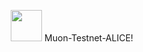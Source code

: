 <p align="center">
  <img height="50" height="auto" src="https://user-images.githubusercontent.com/78480857/215549241-ce4b1e08-9715-4920-afac-08afb65b9f73.jpeg">
  Muon-Testnet-ALICE!
</p>


